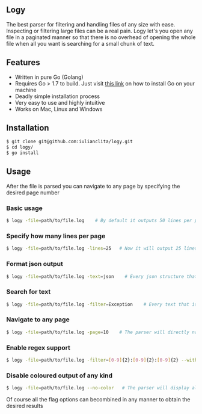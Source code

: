 ## Logy

The best parser for filtering and handling files of any size with ease. Inspecting or filtering large files can be a real pain. Logy let's you open any file in a paginated manner so that there is no overhead of opening the whole file when all you want is searching for a small chunk of text.

## Features

- Written in pure Go (Golang)
- Requires Go > 1.7 to build. Just visit [this link](https://golang.org/doc/install) on how to install Go on your machine
- Deadly simple installation process
- Very easy to use and highly intuitive
- Works on Mac, Linux and Windows

## Installation

```bash
$ git clone git@github.com:iulianclita/logy.git
$ cd logy/
$ go install
```

## Usage

After the file is parsed you can navigate to any page by specifying the desired page number

### Basic usage
```bash
$ logy -file=path/to/file.log    # By default it outputs 50 lines per page
```

### Specify how many lines per page
```bash
$ logy -file=path/to/file.log -lines=25   # Now it will output 25 lines per page
```

### Format json output
```bash
$ logy -file=path/to/file.log -text=json    # Every json structure that is found will be nicely formatted 
```

### Search for text
```bash
$ logy -file=path/to/file.log -filter=Exception    # Every text that is found will be nicely coloured to be easily observed 
``` 

### Navigate to any page
```bash
$ logy -file=path/to/file.log -page=10    # The parser will directly navigate to the specified page number 
```

### Enable regex support
```bash
$ logy -file=path/to/file.log -filter=[0-9]{2}:[0-9]{2}:[0-9]{2} --with-regex    # The parser will search for any text that matches whatever was specified in the filter option flag
```  

### Disable coloured output of any kind
```bash
$ logy -file=path/to/file.log --no-color   # The parser will display all text with the same color (black/white). Probably you will never want this behavior but it's here just in case :)
``` 

Of course all the flag options can becombined in any manner to obtain the desired results
